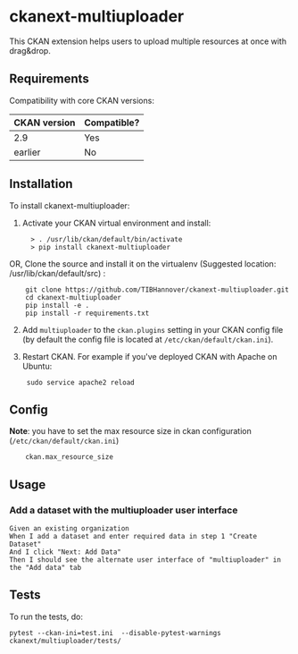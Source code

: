 # ckanext-multiuploader

This CKAN extension helps users to upload multiple resources at once with drag&drop. 


## Requirements

Compatibility with core CKAN versions:

| CKAN version    | Compatible?   |
| --------------- | ------------- |
|  2.9 | Yes    |
| earlier | No |           |


## Installation

To install ckanext-multiuploader:

1. Activate your CKAN virtual environment and install:

         > . /usr/lib/ckan/default/bin/activate
         > pip install ckanext-multiuploader

 OR, Clone the source and install it on the virtualenv (Suggested location: /usr/lib/ckan/default/src)
:

        git clone https://github.com/TIBHannover/ckanext-multiuploader.git
        cd ckanext-multiuploader
        pip install -e .
        pip install -r requirements.txt

2. Add `multiuploader` to the `ckan.plugins` setting in your CKAN
   config file (by default the config file is located at
   `/etc/ckan/default/ckan.ini`).

3. Restart CKAN. For example if you've deployed CKAN with Apache on Ubuntu:

        sudo service apache2 reload


## Config

**Note**: you have to set the max resource size in ckan configuration (`/etc/ckan/default/ckan.ini`)

        ckan.max_resource_size

## Usage
### Add a dataset with the multiuploader user interface
```
Given an existing organization
When I add a dataset and enter required data in step 1 "Create Dataset"
And I click "Next: Add Data"
Then I should see the alternate user interface of "multiuploader" in the "Add data" tab
```

## Tests

To run the tests, do:

    pytest --ckan-ini=test.ini  --disable-pytest-warnings  ckanext/multiuploader/tests/
